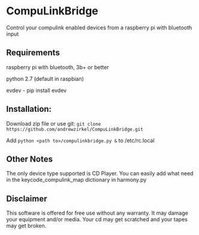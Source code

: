 # CompuLinkBridge
Control your compulink enabled devices from a raspberry pi with bluetooth input

## Requirements
raspberry pi with bluetooth, 3b+ or better

python 2.7 (default in raspbian)

evdev - pip install evdev

## Installation:
Download zip file or use git: `git clone https://github.com/andrewzirkel/CompuLinkBridge.git`

Add `python <path to>/compulinkbridge.py &` to /etc/rc.local

## Other Notes
The only device type supported is CD Player.  You can easily add what need in the keycode_compulink_map dictionary in harmony.py

## Disclaimer
This software is offered for free use without any warranty.  It may damage your equipment and/or media.  Your cd may get scratched and your tapes may get broken.
